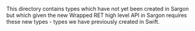 This directory contains types which have not yet been created in Sargon but which given the new Wrapped RET high level API in Sargon requires these new types - types we have previously created in Swift.
